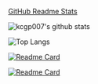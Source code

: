 [GitHub Readme Stats](https://github.com/anuraghazra/github-readme-stats/blob/master/docs/readme_cn.md)

![kcgp007's github stats](https://github-readme-stats.vercel.app/api?username=kcgp007&count_private=true&show_icons=true&theme=cobalt)

![Top Langs](https://github-readme-stats.vercel.app/api/top-langs?username=kcgp007)

[![Readme Card](https://github-readme-stats.vercel.app/api/pin?username=kcgp007&repo=tools)](https://github.com/kcgp007/tools)

[![Readme Card](https://github-readme-stats.vercel.app/api/pin?username=kcgp007&repo=neko)](https://github.com/kcgp007/neko)
